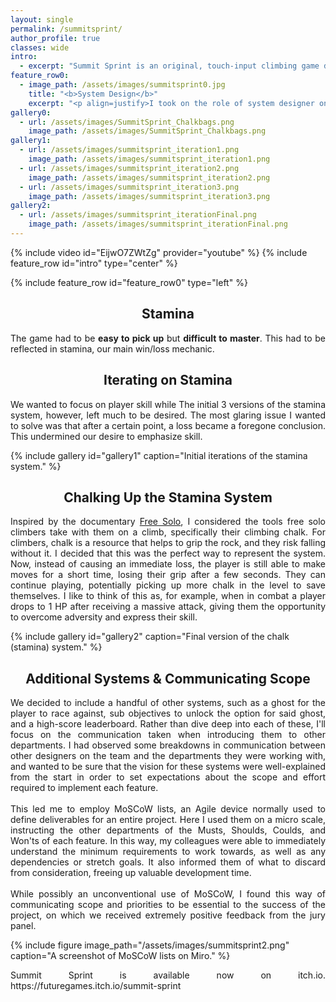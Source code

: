 ```yaml
---
layout: single
permalink: /summitsprint/
author_profile: true
classes: wide
intro:
  - excerpt: "Summit Sprint is an original, touch-input climbing game developed by a 16-person team in Unity as part of an interdisciplinary project completed at Futuregames in conjunction with [Turborilla](https://www.turborilla.com/ ), who supplied a request for proposal. Our goal was to create a game that would fit with Turborilla's existing catalogue of extreme sports titles."
feature_row0:
  - image_path: /assets/images/summitsprint0.jpg
    title: "<b>System Design</b>"
    excerpt: "<p align=justify>I took on the role of system designer on this project. After the team had decided which mechanics to include in the game, I began designing the underlying systems that would support those mechanics. The main system I will highlight here is the \"stamina\" system, which eventually would come to be called the chalk system.</p>"
gallery0:
  - url: /assets/images/SummitSprint_Chalkbags.png
    image_path: /assets/images/SummitSprint_Chalkbags.png
gallery1:
  - url: /assets/images/summitsprint_iteration1.png
    image_path: /assets/images/summitsprint_iteration1.png
  - url: /assets/images/summitsprint_iteration2.png
    image_path: /assets/images/summitsprint_iteration2.png
  - url: /assets/images/summitsprint_iteration3.png
    image_path: /assets/images/summitsprint_iteration3.png
gallery2:
  - url: /assets/images/summitsprint_iterationFinal.png
    image_path: /assets/images/summitsprint_iterationFinal.png
---
```

{% include video id="EijwO7ZWtZg" provider="youtube" %}
{% include feature_row id="intro" type="center" %}

{% include feature_row id="feature_row0" type="left" %}

<h2 align=center>Stamina</h2>
<p align=justify>The game had to be <b>easy to pick up</b> but <b>difficult to master</b>. This had to be reflected in stamina, our main win/loss mechanic.</p>

<h2 align=center>Iterating on Stamina</h2>
<p align=justify>We wanted to focus on player skill while The initial 3 versions of the stamina system, however, left much to be desired. The most glaring issue I wanted to solve was that after a certain point, a loss became a foregone conclusion. This undermined our desire to emphasize skill.</p>

{% include gallery id="gallery1" caption="Initial iterations of the stamina system." %}

<h2 align=center>Chalking Up the Stamina System</h2>
<p align=justify>Inspired by the documentary <a href="https://films.nationalgeographic.com/free-solo">Free Solo</a>, I considered the tools free solo climbers take with them on a climb, specifically their climbing chalk. For climbers, chalk is a resource that helps to grip the rock, and they risk falling without it. I decided that this was the perfect way to represent the system. Now, instead of causing an immediate loss, the player is still able to make moves for a short time, losing their grip after a few seconds. They can continue playing, potentially picking up more chalk in the level to save themselves. I like to think of this as, for example, when in combat a player drops to 1 HP after receiving a massive attack, giving them the opportunity to overcome adversity and express their skill.</p>
{% include gallery id="gallery2" caption="Final version of the chalk (stamina) system." %}

<h2 align=center>Additional Systems & Communicating Scope</h2>
<p align=justify>We decided to include a handful of other systems, such as a ghost for the player to race against, sub objectives to unlock the option for said ghost, and a high-score leaderboard. Rather than dive deep into each of these, I'll focus on the communication taken when introducing them to other departments. I had observed some breakdowns in communication between other designers on the team and the departments they were working with, and wanted to be sure that the vision for these systems were well-explained from the start in order to set expectations about the scope and effort required to implement each feature.<br/><br/>This led me to employ MoSCoW lists, an Agile device normally used to define deliverables for an entire project. Here I used them on a micro scale, instructing the other departments of the Musts, Shoulds, Coulds, and Won'ts of each feature. In this way, my colleagues were able to immediately understand the minimum requirements to work towards, as well as any dependencies or stretch goals. It also informed them of what to discard from consideration, freeing up valuable development time.<br/><br/>While possibly an unconventional use of MoSCoW, I found this way of communicating scope and priorities to be essential to the success of the project, on which we received extremely positive feedback from the jury panel.</p>
{% include figure image_path="/assets/images/summitsprint2.png" caption="A screenshot of MoSCoW lists on Miro." %}
<p align=justify>Summit Sprint is available now on itch.io. https://futuregames.itch.io/summit-sprint</p>